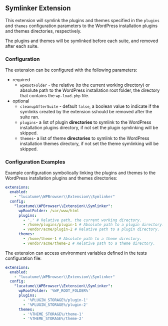 ## Symlinker Extension

This extension will symlink the plugins and themes specified in the `plugins` and `themes` configuration parameters to
the WordPress installation plugins and themes directories, respectively.

The plugins and themes will be symlinked before each suite, and removed after each suite.

### Configuration

The extension can be configured with the following parameters:

* required
    * `wpRootFolder` - the relative (to the current working directory) or absolute path to the WordPress installation
      root folder, the directory that contains the `wp-load.php` file.
* optional
    * `cleanupAfterSuite` - default `false`, a boolean value to indicate if the symlinks created by the extension
      sshould be removed after the suite ran.
    * `plugins`- a list of plugin **directories** to symlink to the WordPress installation plugins directory, if not set
      the plugin symlinking will be skipped.
    * `themes`- a list of theme **directories** to symlink to the WordPress installation themes directory, if not set
      the theme symlinking will be skipped.

### Configuration Examples

Example configuration symbolically linking the plugins and themes to the WordPress installation plugins and themes
directories:

```yaml
extensions:
  enabled:
    - "lucatume\\WPBrowser\\Extension\\Symlinker"
  config:
    "lucatume\\WPBrowser\\Extension\\Symlinker":
      wpRootFolder: /var/www/html
      plugins:
        - '.' # Relative path, the current working directory.
        - /home/plugins/plugin-1 # Absolute path to a plugin directory.
        - vendor/acme/plugin-2 # Relative path to a plugin directory.
      themes:
        - /home/theme-1 # Absolute path to a theme directory.
        - vendor/acme/theme-2 # Relative path to a theme directory.
```

The extension can access environment variables defined in the tests configuration file:

```yaml
extensions:
  enabled:
    - "lucatume\\WPBrowser\\Extension\\Symlinker"
  config:
    "lucatume\\WPBrowser\\Extension\\Symlinker":
      wpRootFolder: '%WP_ROOT_FOLDER%'
      plugins:
        - '%PLUGIN_STORAGE%/plugin-1'
        - '%PLUGIN_STORAGE%/plugin-2'
      themes:
        - '%THEME_STORAGE%/theme-1'
        - '%THEME_STORAGE%/theme-2'
```
